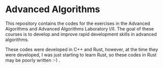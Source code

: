 # Advanced Algorithms 

This repository contains the codes for the exercises in the Advanced Algorithms and Advanced Algorithms Laboratory I/II. The goal of these courses is to develop and improve rapid development skills in advanced algorithms.

These codes were developed in C++ and Rust, however, at the time they were developed, I was just starting to learn Rust, so these codes in Rust may be poorly written :-) .
